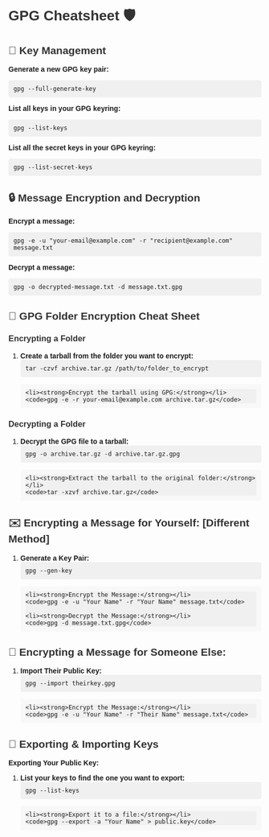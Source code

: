<!DOCTYPE html>
<html>
<head>
    <title>GPG Cheatsheet 🛡️</title>
    <style>
        body {
            font-family: Arial, sans-serif;
        }
        h1, h2, h3 {
            color: #333;
        }
        code {
            background-color: #f0f0f0;
            padding: 10px;
            border-radius: 4px;
            display: block;
        }
        pre {
            background-color: #f8f8f8;
            padding: 10px;
            border-radius: 4px;
        }
    </style>
</head>
<body>

<h1>GPG Cheatsheet 🛡️</h1>

<h2>🔑 Key Management</h2>

<p><strong>Generate a new GPG key pair:</strong></p>
<code>gpg --full-generate-key</code>

<p><strong>List all keys in your GPG keyring:</strong></p>
<code>gpg --list-keys</code>

<p><strong>List all the secret keys in your GPG keyring:</strong></p>
<code>gpg --list-secret-keys</code>

<h2>🔒 Message Encryption and Decryption</h2>

<p><strong>Encrypt a message:</strong></p>
<code>gpg -e -u "your-email@example.com" -r "recipient@example.com" message.txt</code>

<p><strong>Decrypt a message:</strong></p>
<code>gpg -o decrypted-message.txt -d message.txt.gpg</code>

<h2>📁 GPG Folder Encryption Cheat Sheet</h2>

<h3>Encrypting a Folder</h3>

<ol>
    <li><strong>Create a tarball from the folder you want to encrypt:</strong></li>
    <code>tar -czvf archive.tar.gz /path/to/folder_to_encrypt</code>

    <li><strong>Encrypt the tarball using GPG:</strong></li>
    <code>gpg -e -r your-email@example.com archive.tar.gz</code>
</ol>

<h3>Decrypting a Folder</h3>

<ol>
    <li><strong>Decrypt the GPG file to a tarball:</strong></li>
    <code>gpg -o archive.tar.gz -d archive.tar.gz.gpg</code>

    <li><strong>Extract the tarball to the original folder:</strong></li>
    <code>tar -xzvf archive.tar.gz</code>
</ol>

<h2>✉️ Encrypting a Message for Yourself: [Different Method]</h2>

<ol>
    <li><strong>Generate a Key Pair:</strong></li>
    <code>gpg --gen-key</code>

    <li><strong>Encrypt the Message:</strong></li>
    <code>gpg -e -u "Your Name" -r "Your Name" message.txt</code>

    <li><strong>Decrypt the Message:</strong></li>
    <code>gpg -d message.txt.gpg</code>
</ol>

<h2>👥 Encrypting a Message for Someone Else:</h2>

<ol>
    <li><strong>Import Their Public Key:</strong></li>
    <code>gpg --import theirkey.gpg</code>

    <li><strong>Encrypt the Message:</strong></li>
    <code>gpg -e -u "Your Name" -r "Their Name" message.txt</code>
</ol>

<h2>🔄 Exporting & Importing Keys</h2>

<p><strong>Exporting Your Public Key:</strong></p>

<ol>
    <li><strong>List your keys to find the one you want to export:</strong></li>
    <code>gpg --list-keys</code>

    <li><strong>Export it to a file:</strong></li>
    <code>gpg --export -a "Your Name" > public.key</code>
</ol>

</body>
</html>
